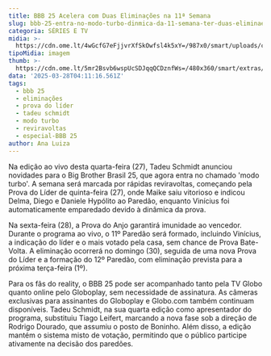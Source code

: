 ```yaml
---
title: BBB 25 Acelera com Duas Eliminações na 11ª Semana
slug: bbb-25-entra-no-modo-turbo-dinmica-da-11-semana-ter-duas-eliminaes
categoria: SÉRIES E TV
midia: >-
  https://cdn.ome.lt/4wGcfG7eFjjvrXfSkOwfsl4k5xY=/987x0/smart/uploads/conteudo/fotos/bbb25-tadeu-chmidt-modo-turbo.jpg
tipoMidia: imagem
thumb: >-
  https://cdn.ome.lt/5mr2Bsvb6wspUcSDJqqQCDznfWs=/480x360/smart/extras/conteudos/bbb25-tadeu-chmidt-modo-turbo-peq.jpg
data: '2025-03-28T04:11:16.561Z'
tags:
  - bbb 25
  - eliminações
  - prova do líder
  - tadeu schmidt
  - modo turbo
  - reviravoltas
  - especial-BBB 25
author: Ana Luiza
---
```


Na edição ao vivo desta quarta-feira (27), Tadeu Schmidt anunciou novidades para o Big Brother Brasil 25, que agora entra no chamado 'modo turbo'. A semana será marcada por rápidas reviravoltas, começando pela Prova do Líder de quinta-feira (27), onde Maike saiu vitorioso e indicou Delma, Diego e Daniele Hypólito ao Paredão, enquanto Vinícius foi automaticamente emparedado devido à dinâmica da prova.

Na sexta-feira (28), a Prova do Anjo garantirá imunidade ao vencedor. Durante o programa ao vivo, o 11º Paredão será formado, incluindo Vinícius, a indicação do líder e o mais votado pela casa, sem chance de Prova Bate-Volta. A eliminação ocorrerá no domingo (30), seguida de uma nova Prova do Líder e a formação do 12º Paredão, com eliminação prevista para a próxima terça-feira (1º).

Para os fãs do reality, o BBB 25 pode ser acompanhado tanto pela TV Globo quanto online pelo Globoplay, sem necessidade de assinatura. As câmeras exclusivas para assinantes do Globoplay e Globo.com também continuam disponíveis. Tadeu Schmidt, na sua quarta edição como apresentador do programa, substituiu Tiago Leifert, marcando a nova fase sob a direção de Rodrigo Dourado, que assumiu o posto de Boninho. Além disso, a edição mantém o sistema misto de votação, permitindo que o público participe ativamente na decisão dos paredões.
